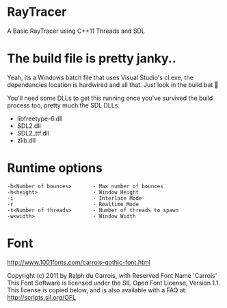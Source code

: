 # RayTracer

A Basic RayTracer using C++11 Threads and SDL

# The build file is pretty janky..

Yeah, its a Windows batch file that uses Visual Studio's cl.exe,
the dependancies location is hardwired and all that. Just look in the
build.bat :poop:

You'll need some DLLs to get this running once you've survived the build process too,
pretty much the SDL DLLs.

- libfreetype-6.dll
- SDL2.dll
- SDL2_ttf.dll
- zlib.dll

# Runtime options
```
-b<Number of bounces>       - Max number of bounces
-h<height>                  - Window Height
-i                          - Interlace Mode
-r                          - Realtime Mode
-t<Number of threads>       - Number of threads to spawn
-w<width>                   - Window Width
```
# Font

http://www.1001fonts.com/carrois-gothic-font.html

Copyright (c) 2011 by Ralph du Carrois, with Reserved Font Name 'Carrois'
This Font Software is licensed under the SIL Open Font License, Version 1.1.
This license is copied below, and is also available with a FAQ at:
http://scripts.sil.org/OFL
